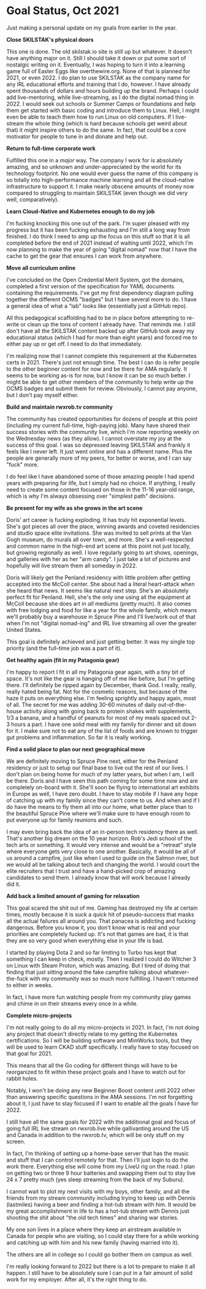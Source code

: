 # Goal Status, Oct 2021

Just making a personal update on my goals from earlier in the year.

**Close SKILSTAK's physical doors**

This one is done. The old skilstak.io site is still up but whatever. It
doesn't have anything major on it. Still I should take it down or put
some sort of nostalgic writing on it. Eventually, I was hoping to turn
it into a learning game full of Easter Eggs like overthewire.org. None
of that is planned for 2021, or even 2022. I do plan to use SKILSTAK as
the company name for any IRL educational efforts and training that I do,
however. I have already spent thousands of dollars and hours building up
the brand. Perhaps I could add live-mentoring, while live-streaming, as
I do the digital nomad thing in 2022. I would seek out schools or Summer
Camps or foundations and help them get started with basic coding and
introduce them to Linux. Hell, I might even be able to teach them how to
run Linux on old computers. If I live-stream the whole thing (which is
hard because schools get weird about that) it might inspire others to do
the same. In fact, that could be a core motivator for people to tune in
and donate and help out.

**Return to full-time corporate work**

Fulfilled this one in a *major* way. The company I work for is
absolutely amazing, and so unknown and under-appreciated by the world
for its technology footprint. No one would ever guess the name of this
company is so totally into high-performance machine learning and all the
cloud-native infrastructure to support it. I make nearly obscene amounts
of money now compared to struggling to maintain SKILSTAK (even though we
did very well, comparatively).

**Learn Cloud-Native and Kubernetes enough to do my job**

I'm fucking knocking this one out of the park. I'm super pleased with my
progress but it has been fucking exhausting and I'm still a long way
from finished. I do think I need to amp up the focus on this stuff so
that it is all completed before the end of 2021 instead of waiting until
2022, which I'm now planning to make the year of going "digital nomad"
now that I have the cache to get the gear that ensures I can work from
anywhere.

**Move all curriculum online**

I've concluded on the Open Credential Merit System, got the domains,
completed a first version of the specification for YAML documents
containing the requirements. I've got my first dependency diagram
pulling together the different OCMS "badges" but I have several more to
do. I have a general idea of what a "lab" looks like (essentially just a
GitHub repo). 

All this pedagogical scaffolding had to be in place before attempting to
re-write or clean up the tons of content I already have. That reminds
me. I still don't have all the SKILSTAK content backed up after GitHub
took away my educational status (which I had for more than eight years)
and forced me to either pay up or get off. I need to do that
immediately. 

I'm realizing now that I cannot complete this requirement at the
Kubernetes certs in 2021. There's just not enough time. The best I can
do is refer people to the other beginner content for now and be there
for AMA regularly. It seems to be working as-is for now, but I know it
can be so much better. I might be able to get other members of the
community to help write up the OCMS badges and submit them for review.
Obviously, I cannot pay anyone, but I don't pay myself either.

**Build and maintain rwxrob.tv community**

The community has created opportunities for dozens of people at this
point (including my current full-time, high-paying job). Many have
shared their success stories with the community live, which I'm now
reporting weekly on the Wednesday news (as they allow). I cannot
overstate my joy at the success of this goal. I was so depressed leaving
SKILSTAK and frankly it feels like I never left. It just went online and
has a different name. Plus the people are generally more of my peers,
for better or worse, and I can say "fuck" more.

I do feel like I have abandoned some of those amazing people I had spend
years with preparing for life, but I simply had no choice. If anything,
I really need to create some content focused on those in the 11-16
year-old range, which is why I'm always obsessing over "simplest path"
decisions.

**Be present for my wife as she grows in the art scene**

Doris' art career is fucking exploding. It has truly hit exponential
levels. She's got pieces all over the place, winning awards and coveted
residencies and studio space elite invitations. She was invited to sell
prints at the Van Gogh museum, do murals all over town, and more. She's
a well-respected and common name in the high-end art scene at this point
not just locally, but growing regionally as well. I love regularly going
to art shows, openings, and galleries with her as her "arm candy". I
just take a lot of pictures and hopefully will live stream them all
someday in 2022.

Doris will likely get the Penland residency with little problem after
getting accepted into the McColl center. She about had a literal
heart-attack when she heard that news. It seems like natural next
step. She's an absolutely perfect fit for Penland. Hell, she's the only
one using all the equipment at McColl because she does art in *all*
mediums (pretty much). It also comes with free lodging and food for like
a year for the whole family, which means we'll probably buy a warehouse
in Spruce Pine and I'll live/work out of that when I'm not "digital
nomad-ing" and IRL live streaming all over the greater United States.

This goal is definitely achieved and just getting better. It was my
single top priority (and the full-time job was a part of it).

**Get healthy again (fit in my Patagonia gear)**

I'm happy to report I fit in all my Patagonia gear again, with a tiny
bit of space. It's not like the gear is hanging off of me like before,
but I'm getting there. I'll definitely be ripped again by December,
thank God. I really, really, really hated being fat. Not for the
cosmetic reasons, but because of the haze it puts on everything else.
I'm feeling sprightly and happy again, most of all. The secret for me
was adding 30-60 minutes of daily out-of-the-house activity along with
going back to protein shakes with supplements, 1/3 a banana, and a
handful of peanuts for most of my meals spaced out 2-3 hours a part. I
have one solid meal with my family for dinner and sit down for it. I
make sure not to eat any of the list of foods and are known to trigger
gut problems and inflammation. So far it is really working.

**Find a solid place to plan our next geographical move**

We are definitely moving to Spruce Pine next, either for the Penland
residency or just to setup our final base to live out the rest of our
lives. I don't plan on being home for much of my latter years, but when
I am, I will be there. Doris and I have seen this path coming for some
time now and are completely on-board with it. She'll soon be flying to
international art exhibits in Europe as well, I have zero doubt. I have
to stay mobile if I have any hope of catching up with my family since
they can't come to us. And when and if I do have the means to fly them
all into our home, what better place than to the beautiful Spruce Pine
where we'll make sure to have enough room to put everyone up for family
reunions and such.

I may even bring back the idea of an in-person tech residency there as
well. That's another big dream on the 10 year horizon. Rob's Jedi school
of the tech arts or something. It would very intense and would be a
"retreat" style where everyone gets very close to one another.
Basically, it would be all of us around a campfire, just like when I
used to guide on the Salmon river, but we would all be talking about
tech and changing the world. I would court the elite recruiters that I
trust and have a hand-picked crop of amazing candidates to send them. I
already know that will work because I already did it.

**Add back a limited amount of gaming for relaxation**

This goal scared the shit out of me. Gaming has destroyed my life at
certain times, mostly because it is suck a quick hit of pseudo-success
that masks all the actual failures all around you. That panacea is
addicting and fucking dangerous. Before you know it, you don't know what
is real and your priorities are completely fucked up. It's not that
games are bad, it is that they are so very good when everything else in
your life is bad.

I started by playing Dota 2 and so far limiting to Turbo has kept that
something I can keep in check, mostly. Then I realized I could do
Witcher 3 on Linux with Steam Proton, which was amazing. But I tired of
doing that finding that just sitting around the fake campfire talking
about whatever-the-fuck with my community was so much more fulfilling. I
haven't returned to either in weeks.

In fact, I have more fun watching people from my community play games
and chime in on their streams every once in a while.

**Complete micro-projects**

I'm not really going to do all my micro-projects in 2021. In fact, I'm
not doing any project that doesn't directly relate to my getting the
Kubernetes certifications. So I will be building software and MimWorks
tools, but they will be used to learn CKAD stuff specifically. I really
have to stay focused on that goal for 2021.

This means that all the Go coding for different things will have to be
reorganized to fit within these project goals and I have to watch out
for rabbit holes.

Notably, I won't be doing any new Beginner Boost content until 2022
other than answering specific questions in the AMA sessions. I'm not
forgetting about it, I just have to stay focused if I want to enable all
the goals I have for 2022.

I still have all the same goals for 2022 with the additional goal and
focus of going full IRL live stream on rwxrob.live while gallivanting
around the US and Canada in addition to the rwxrob.tv, which will be
only stuff on my screen. 

In fact, I'm thinking of setting up a home-base server that has the
music and stuff that I can control remotely for that. Then I'll just
login to do the work there. Everything else will come from my LiveU rig
on the road. I plan on getting two or three 9 hour batteries and
swapping them out to stay live 24 x 7 pretty much (yes sleep streaming
from the back of my Suburu).

I cannot wait to plot my next visits with my boys, other family, and all
the friends from my stream community including trying to keep up with
Dennis (lastmiles) having a beer and finding a hot-tub stream with him.
It would be my great accomplishment in life to has a hot-tub stream with
Dennis just shooting the shit about "the old tech times" and sharing war
stories.

My one son lives in a place where they keep an airstream available in Canada
for people who are visiting, so I could stay there for a while working
and catching up with him and his new family (having married into it).

The others are all in college so I could go bother them on campus as
well.

I'm really looking forward to 2022 but there is a lot to prepare to make
it all happen. I still have to be absolutely sure I can put in a fair
amount of solid work for my employer. After all, it's the right thing to
do.
